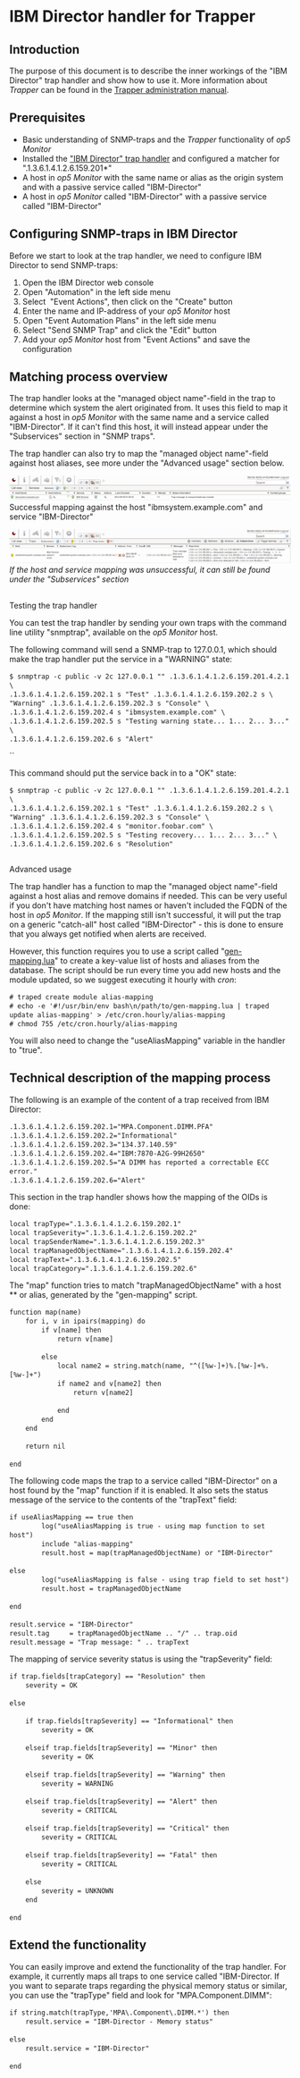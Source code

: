 # IBM Director handler for Trapper

## Introduction

The purpose of this document is to describe the inner workings of the "IBM Director" trap handler and show how to use it.
More information about *Trapper* can be found in the [Trapper administration manual](https://kb.op5.com/display/DOC/op5+Trapper+Manual).

## Prerequisites

- Basic understanding of SNMP-traps and the *Trapper* functionality of *op5 Monitor*
- Installed the ["IBM Director" trap handler](attachments/11633071/11567175.lua) and configured a matcher for ".1.3.6.1.4.1.2.6.159.201\*"
- A host in *op5 Monitor* with the same name or alias as the origin system and with a passive service called "IBM-Director"
- A host in *op5 Monitor* called "IBM-Director" with a passive service called "IBM-Director"

## Configuring SNMP-traps in IBM Director

Before we start to look at the trap handler, we need to configure IBM Director to send SNMP-traps:

1. Open the IBM Director web console
2. Open "Automation" in the left side menu
3. Select  "Event Actions", then click on the "Create" button
4. Enter the name and IP-address of your *op5 Monitor* host
5. Open "Event Automation Plans" in the left side menu
6. Select "Send SNMP Trap" and click the "Edit" button
7. Add your *op5 Monitor* host from "Event Actions" and save the configuration

## Matching process overview

The trap handler looks at the "managed object name"-field in the trap to determine which system the alert originated from.
It uses this field to map it against a host in *op5 Monitor* with the same name and a service called "IBM-Director".
If it can't find this host, it will instead appear under the "Subservices" section in "SNMP traps".

The trap handler can also try to map the "managed object name"-field against host aliases, see more under the "Advanced usage" section below.

![](attachments/11633071/11567176.png)
Successful mapping against the host "ibmsystem.example.com" and service "IBM-Director"

![](attachments/11633071/11567177.png)
*If the host and service mapping was unsuccessful, it can still be found under the "Subservices" section*

##
Testing the trap handler

You can test the trap handler by sending your own traps with the command line utility "snmptrap", available on the *op5 Monitor* host.

The following command will send a SNMP-trap to 127.0.0.1, which should make the trap handler put the service in a "WARNING" state:

``` {.text data-syntaxhighlighter-params="brush: text; gutter: false; theme: Confluence" data-theme="Confluence" style="brush: text; gutter: false; theme: Confluence"}
$ snmptrap -c public -v 2c 127.0.0.1 "" .1.3.6.1.4.1.2.6.159.201.4.2.1 \
.1.3.6.1.4.1.2.6.159.202.1 s "Test" .1.3.6.1.4.1.2.6.159.202.2 s \
"Warning" .1.3.6.1.4.1.2.6.159.202.3 s "Console" \
.1.3.6.1.4.1.2.6.159.202.4 s "ibmsystem.example.com" \
.1.3.6.1.4.1.2.6.159.202.5 s "Testing warning state... 1... 2... 3..." \
.1.3.6.1.4.1.2.6.159.202.6 s "Alert"
```

``

This command should put the service back in to a "OK" state:

``` {.text data-syntaxhighlighter-params="brush: text; gutter: false; theme: Confluence" data-theme="Confluence" style="brush: text; gutter: false; theme: Confluence"}
$ snmptrap -c public -v 2c 127.0.0.1 "" .1.3.6.1.4.1.2.6.159.201.4.2.1 \
.1.3.6.1.4.1.2.6.159.202.1 s "Test" .1.3.6.1.4.1.2.6.159.202.2 s \
"Warning" .1.3.6.1.4.1.2.6.159.202.3 s "Console" \
.1.3.6.1.4.1.2.6.159.202.4 s "monitor.foobar.com" \
.1.3.6.1.4.1.2.6.159.202.5 s "Testing recovery... 1... 2... 3..." \
.1.3.6.1.4.1.2.6.159.202.6 s "Resolution"
```

##
Advanced usage

The trap handler has a function to map the "managed object name"-field against a host alias and remove domains if needed.
This can be very useful if you don't have matching host names or haven't included the FQDN of the host in *op5 Monitor*.
If the mapping still isn't successful, it will put the trap on a generic "catch-all" host called "IBM-Director" - this is done to ensure that you always get notified when alerts are received.

However, this function requires you to use a script called "[gen-mapping.lua](attachments/11633071/11567178.lua)" to create a key-value list of hosts and aliases from the database.
The script should be run every time you add new hosts and the module updated, so we suggest executing it hourly with *cron*:

``` {.text data-syntaxhighlighter-params="brush: text; gutter: false; theme: Confluence" data-theme="Confluence" style="brush: text; gutter: false; theme: Confluence"}
# traped create module alias-mapping
# echo -e '#!/usr/bin/env bash\n/path/to/gen-mapping.lua | traped update alias-mapping' > /etc/cron.hourly/alias-mapping
# chmod 755 /etc/cron.hourly/alias-mapping
```

You will also need to change the "useAliasMapping" variable in the handler to "true".

## Technical description of the mapping process

The following is an example of the content of a trap received from IBM Director:

``` {.text data-syntaxhighlighter-params="brush: text; gutter: false; theme: Confluence" data-theme="Confluence" style="brush: text; gutter: false; theme: Confluence"}
.1.3.6.1.4.1.2.6.159.202.1="MPA.Component.DIMM.PFA"
.1.3.6.1.4.1.2.6.159.202.2="Informational"
.1.3.6.1.4.1.2.6.159.202.3="134.37.140.59"
.1.3.6.1.4.1.2.6.159.202.4="IBM:7870-A2G-99H2650"
.1.3.6.1.4.1.2.6.159.202.5="A DIMM has reported a correctable ECC error."
.1.3.6.1.4.1.2.6.159.202.6="Alert"
```

This section in the trap handler shows how the mapping of the OIDs is done:

``` {.text data-syntaxhighlighter-params="brush: text; gutter: false; theme: Confluence" data-theme="Confluence" style="brush: text; gutter: false; theme: Confluence"}
local trapType=".1.3.6.1.4.1.2.6.159.202.1"
local trapSeverity=".1.3.6.1.4.1.2.6.159.202.2"
local trapSenderName=".1.3.6.1.4.1.2.6.159.202.3"
local trapManagedObjectName=".1.3.6.1.4.1.2.6.159.202.4"
local trapText=".1.3.6.1.4.1.2.6.159.202.5"
local trapCategory=".1.3.6.1.4.1.2.6.159.202.6"
```

The "map" function tries to match "trapManagedObjectName" with a host ** or alias, generated by the "gen-mapping" script.

``` {.text data-syntaxhighlighter-params="brush: text; gutter: false; theme: Confluence" data-theme="Confluence" style="brush: text; gutter: false; theme: Confluence"}
function map(name)
    for i, v in ipairs(mapping) do
        if v[name] then
            return v[name]

        else
            local name2 = string.match(name, "^([%w-]+)%.[%w-]+%.[%w-]+")
            if name2 and v[name2] then
                return v[name2]

            end
        end
    end

    return nil

end
```

The following code maps the trap to a service called "IBM-Director" on a host found by the "map" function if it is enabled.
It also sets the status message of the service to the contents of the "trapText" field:

``` {.text data-syntaxhighlighter-params="brush: text; gutter: false; theme: Confluence" data-theme="Confluence" style="brush: text; gutter: false; theme: Confluence"}
if useAliasMapping == true then
        log("useAliasMapping is true - using map function to set host")
        include "alias-mapping"
        result.host = map(trapManagedObjectName) or "IBM-Director"

else
        log("useAliasMapping is false - using trap field to set host")
        result.host = trapManagedObjectName

end

result.service = "IBM-Director"
result.tag     = trapManagedObjectName .. "/" .. trap.oid
result.message = "Trap message: " .. trapText
```

The mapping of service severity status is using the "trapSeverity" field:

``` {.text data-syntaxhighlighter-params="brush: text; gutter: false; theme: Confluence" data-theme="Confluence" style="brush: text; gutter: false; theme: Confluence"}
if trap.fields[trapCategory] == "Resolution" then
    severity = OK

else

    if trap.fields[trapSeverity] == "Informational" then
        severity = OK

    elseif trap.fields[trapSeverity] == "Minor" then
        severity = OK

    elseif trap.fields[trapSeverity] == "Warning" then
        severity = WARNING

    elseif trap.fields[trapSeverity] == "Alert" then
        severity = CRITICAL

    elseif trap.fields[trapSeverity] == "Critical" then
        severity = CRITICAL

    elseif trap.fields[trapSeverity] == "Fatal" then
        severity = CRITICAL

    else
        severity = UNKNOWN
    end

end
```

## Extend the functionality

You can easily improve and extend the functionality of the trap handler. For example, it currently maps all traps to one service called "IBM-Director.
If you want to separate traps regarding the physical memory status or similar, you can use the "trapType" field and look for "MPA.Component.DIMM":

``` {.text data-syntaxhighlighter-params="brush: text; gutter: false; theme: Confluence" data-theme="Confluence" style="brush: text; gutter: false; theme: Confluence"}
if string.match(trapType,'MPA\.Component\.DIMM.*') then
    result.service = "IBM-Director - Memory status"

else
    result.service = "IBM-Director"

end
```
